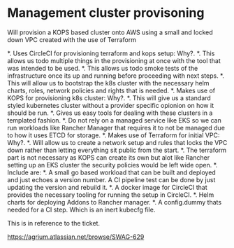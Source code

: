 # Management cluster provisoning

Will provision a KOPS based cluster onto AWS using a small and locked down VPC created with the use of Terraform

*. Uses CircleCI for provisioning terraform and kops setup: Why?.
    *. This allows us todo multiple things in the provisioning at once with the tool that was intended to be used.
    *. This allows us todo smoke tests of the infrastructure once its up and running before proceeding with next steps.
    *. This will allow us to bootstrap the k8s cluster with the necessary helm charts, roles, network policies and rights that is needed.
*. Makes use of KOPS for provisioning k8s cluster: Why?.
    *. This will give us a standard styled kubernetes cluster without a provider specific opionion on how it should be run.
    *. Gives us easy tools for dealing with these clusters in a templated fashion.
    *. Do not rely on a managed service like EKS so we can run workloads like Rancher Manager that requires it to not be managed due to how it uses ETCD for storage.
*. Makes use of Terraform for initial VPC: Why?.
    *. Will allow us to create a network setup and rules that locks the VPC down rather than letting everything sit public from the start.
    *. The terraform part is not necessary as KOPS can create its own but alot like Rancher setting up an EKS cluster the security policies would be left wide open.
*. Include are:
    *. A small go based workload that can be built and deployed and just echoes a version number. A CI pipeline test can be done by just updating the version and rebuild it.
    *. A docker image for CircleCI that provides the necessary tooling for running the setup in CircleCI.
    *. Helm charts for deploying Addons to Rancher manager.
    *. A config.dummy thats needed for a CI step. Which is an inert kubecfg file.

This is in reference to the ticket.

https://agrium.atlassian.net/browse/SWAG-629
